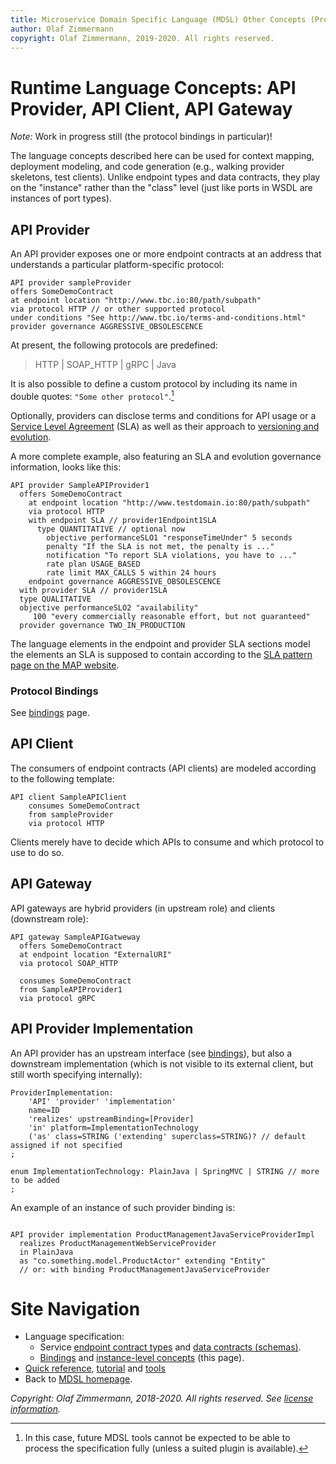 ```yaml
---
title: Microservice Domain Specific Language (MDSL) Other Concepts (Provider, Client, Gateway)
author: Olaf Zimmermann
copyright: Olaf Zimmermann, 2019-2020. All rights reserved.
---
```


Runtime Language Concepts: API Provider, API Client, API Gateway
================================================================

*Note:* Work in progress still (the protocol bindings in particular)! 

The language concepts described here can be used for context mapping, deployment modeling, and code generation (e.g., walking provider skeletons, test clients). Unlike endpoint types and data contracts, they play on the "instance" rather than the "class" level (just like ports in WSDL are instances of port types).

## API Provider

An API provider exposes one or more endpoint contracts at an address that understands a particular platform-specific protocol:

~~~
API provider sampleProvider
offers SomeDemoContract
at endpoint location "http://www.tbc.io:80/path/subpath"
via protocol HTTP // or other supported protocol
under conditions "See http://www.tbc.io/terms-and-conditions.html"
provider governance AGGRESSIVE_OBSOLESCENCE
~~~

At present, the following protocols are predefined:

> HTTP | SOAP_HTTP | gRPC | Java 

<!-- | Avro_RPC | Thrift | AMQP | JMS_ActiveMQ | 'STOMP' | 'Kafka'  'MQTT' -->

It is also possible to define a custom protocol by including its name in double quotes: `"Some other protocol"`.[^1]

[^1]: In this case, future MDSL tools cannot be expected to be able to process the specification fully (unless a suited plugin is available).

Optionally, providers can disclose terms and conditions for API usage or a [Service Level Agreement](https://microservice-api-patterns.org/patterns/quality/qualityManagementAndGovernance/ServiceLevelAgreement.html) (SLA) as well as their approach to [versioning and evolution](https://microservice-api-patterns.org/patterns/evolution/).

A more complete example, also featuring an SLA and evolution governance information, looks like this:

~~~
API provider SampleAPIProvider1 
  offers SomeDemoContract 
    at endpoint location "http://www.testdomain.io:80/path/subpath"
    via protocol HTTP   
  	with endpoint SLA // provider1Endpoint1SLA
      type QUANTITATIVE // optional now
    	objective performanceSLO1 "responseTimeUnder" 5 seconds
    	penalty "If the SLA is not met, the penalty is ..."
    	notification "To report SLA violations, you have to ..."
    	rate plan USAGE_BASED
    	rate limit MAX_CALLS 5 within 24 hours
    endpoint governance AGGRESSIVE_OBSOLESCENCE
  with provider SLA // provider1SLA
  type QUALITATIVE
  objective performanceSLO2 "availability" 
     100 "every commercially reasonable effort, but not guaranteed"
  provider governance TWO_IN_PRODUCTION
~~~

The language elements in the endpoint and provider SLA sections model the elements an SLA is supposed to contain according to the [SLA pattern page on the MAP website](https://microservice-api-patterns.org/patterns/quality/qualityManagementAndGovernance/ServiceLevelAgreement.html).

### Protocol Bindings

See [bindings](./bindings) page.


## API Client

The consumers of endpoint contracts (API clients) are modeled according to the following template:

~~~
API client SampleAPIClient
    consumes SomeDemoContract
    from sampleProvider
    via protocol HTTP
~~~

Clients merely have to decide which APIs to consume and which protocol to use to do so.


## API Gateway

API gateways are hybrid providers (in upstream role) and clients (downstream role):

~~~
API gateway SampleAPIGatweway
  offers SomeDemoContract
  at endpoint location "ExternalURI"
  via protocol SOAP_HTTP

  consumes SomeDemoContract 
  from SampleAPIProvider1
  via protocol gRPC
~~~

## API Provider Implementation 
An API provider has an upstream interface (see [bindings](./bindings)), but also a downstream implementation (which is not visible to its external client, but still worth specifying internally): 

~~~
ProviderImplementation:
	'API' 'provider' 'implementation'
	name=ID
	'realizes' upstreamBinding=[Provider]
	'in' platform=ImplementationTechnology
	('as' class=STRING ('extending' superclass=STRING)? // default assigned if not specified
;

enum ImplementationTechnology: PlainJava | SpringMVC | STRING // more to be added
;	
~~~

<!-- removed | 'with' 'binding' downstreamBinding=[Provider])? // reference to Java protocol binding (optional) TODO 4.1, 4.2 adopt example -->

An example of an instance of such provider binding is:

~~~

API provider implementation ProductManagementJavaServiceProviderImpl 
  realizes ProductManagementWebServiceProvider
  in PlainJava
  as "co.something.model.ProductActor" extending "Entity"
  // or: with binding ProductManagementJavaServiceProvider
~~~


# Site Navigation

* Language specification:
    * Service [endpoint contract types](./servicecontract) and [data contracts (schemas)](./datacontract).
    * [Bindings](./bindings) and [instance-level concepts](./optionalparts) (this page).
* [Quick reference](./quickreference), [tutorial](./tutorial) and [tools](./tools)
* Back to [MDSL homepage](./index).

*Copyright: Olaf Zimmermann, 2018-2020. All rights reserved. See [license information](https://github.com/socadk/MDSL/blob/master/LICENSE).*

<!-- *EOF* -->